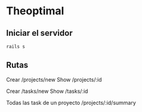 # Theoptimal

## Iniciar el servidor 

   ```bash
   rails s
   ```

## Rutas

Crear /projects/new
Show /projects/:id

Crear /tasks/new
Show /tasks/:id

Todas las task de un proyecto /projects/:id/summary
